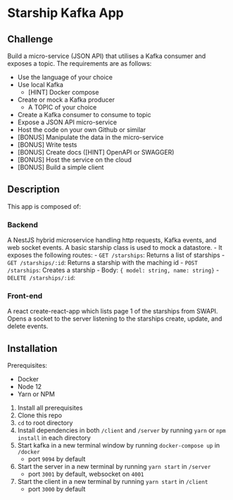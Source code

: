 # Starship Kafka App

## Challenge

Build a micro-service (JSON API) that utilises a Kafka consumer and exposes a topic.
The requirements are as follows:

 - Use the language of your choice
 - Use local Kafka
   - [HINT] Docker compose
 - Create or mock a Kafka producer
   - A TOPIC of your choice
 - Create a Kafka consumer to consume to topic
 - Expose a JSON API micro-service
 - Host the code on your own Github or similar
 - [BONUS] Manipulate the data in the micro-service
 - [BONUS] Write tests
 - [BONUS] Create docs ([HINT] OpenAPI or SWAGGER)
 - [BONUS] Host the service on the cloud
 - [BONUS] Build a simple client


## Description

This app is composed of:

### Backend

A NestJS hybrid microservice handling http requests, Kafka events, and web socket events. A basic starship class is used to mock a datastore. - It exposes the following routes: - `GET /starships`: Returns a list of starships - `GET /starships/:id`: Returns a starship with the maching id - `POST /starships`: Creates a starship - Body: `{ model: string, name: string}` - `DELETE /starships/:id`:

### Front-end

A react create-react-app which lists page 1 of the starships from SWAPI. Opens a socket to the server listening to the starships create, update, and delete events.

## Installation

Prerequisites:

- Docker
- Node 12
- Yarn or NPM

1. Install all prerequisites
2. Clone this repo
3. `cd` to root directory
4. Install dependencies in both `/client` and `/server` by running `yarn` or `npm install` in each directory
5. Start kafka in a new terminal window by running `docker-compose up` in `/docker`
   - port `9094` by default
6. Start the server in a new terminal by running `yarn start` in `/server`
   - port `3001` by default, websocket on `4001`
7. Start the client in a new terminal by running `yarn start` in `/client`
   - port `3000` by default
